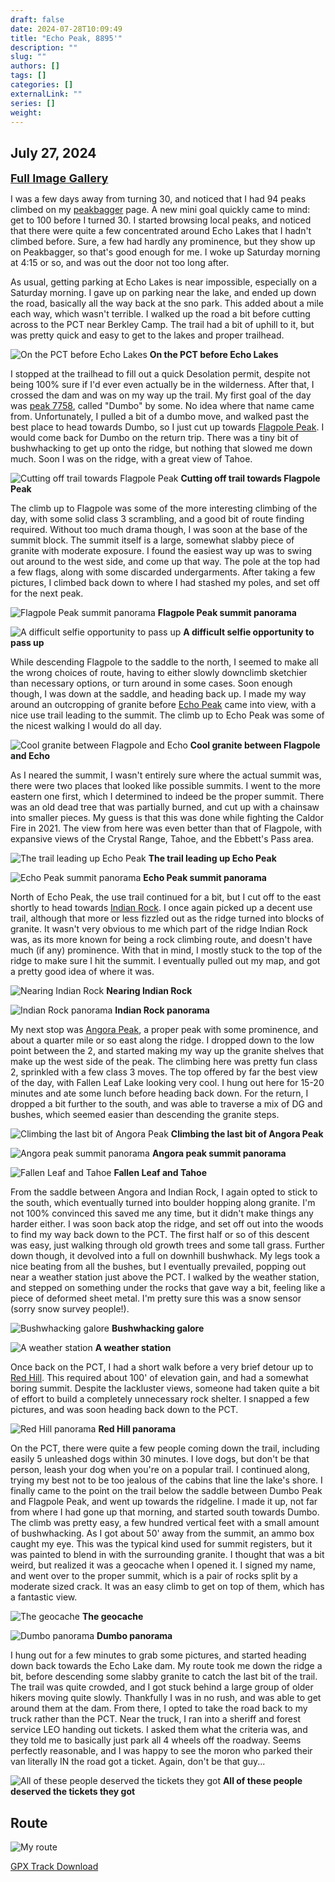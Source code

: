 ```yaml
---
draft: false
date: 2024-07-28T10:09:49
title: "Echo Peak, 8895'"
description: ""
slug: ""
authors: []
tags: []
categories: []
externalLink: ""
series: []
weight: 
---
```

## July 27, 2024
<a href="../galleries/echo-peak-gallery/"><font size="4"><b>Full Image Gallery</b></font></a>

I was a few days away from turning 30, and noticed that I had 94 peaks climbed on my [peakbagger](https://peakabgger.com) page. A new mini goal quickly came to mind: get to 100 before I turned 30. I started browsing local peaks, and noticed that there were quite a few concentrated around Echo Lakes that I hadn't climbed before. Sure, a few had hardly any prominence, but they show up on Peakbagger, so that's good enough for me. I woke up Saturday morning at 4:15 or so, and was out the door not too long after. 

As usual, getting parking at Echo Lakes is near impossible, especially on a Saturday morning. I gave up on parking near the lake, and ended up down the road, basically all the way back at the sno park. This added about a mile each way, which wasn't terrible. I walked up the road a bit before cutting across to the PCT near Berkley Camp. The trail had a bit of uphill to it, but was pretty quick and easy to get to the lakes and proper trailhead.

![On the PCT before Echo Lakes](https://s3.us-west-1.wasabisys.com/web-assets/echo-peak-7-27-24/PXL_20240727_134003815.jpg?classes=shadow)
**On the PCT before Echo Lakes**

I stopped at the trailhead to fill out a quick Desolation permit, despite not being 100% sure if I'd ever even actually be in the wilderness. After that, I crossed the dam and was on my way up the trail. My first goal of the day was [peak 7758](https://peakbagger.com/peak.aspx?pid=-37369), called "Dumbo" by some. No idea where that name came from. Unfortunately, I pulled a bit of a dumbo move, and walked past the best place to head towards Dumbo, so I just cut up towards [Flagpole Peak](https://peakbagger.com/peak.aspx?pid=32114). I would come back for Dumbo on the return trip. There was a tiny bit of bushwhacking to get up onto the ridge, but nothing that slowed me down much. Soon I was on the ridge, with a great view of Tahoe.

![Cutting off trail towards Flagpole Peak](https://s3.us-west-1.wasabisys.com/web-assets/echo-peak-7-27-24/PXL_20240727_141725969.jpg?classes=shadow)
**Cutting off trail towards Flagpole Peak**

The climb up to Flagpole was some of the more interesting climbing of the day, with some solid class 3 scrambling, and a good bit of route finding required. Without too much drama though, I was soon at the base of the summit block. The summit itself is a large, somewhat slabby piece of granite with moderate exposure. I found the easiest way up was to swing out around to the west side, and come up that way. The pole at the top had a few flags, along with some discarded undergarments. After taking a few pictures, I climbed back down to where I had stashed my poles, and set off for the next peak.

![Flagpole Peak summit panorama](https://s3.us-west-1.wasabisys.com/web-assets/echo-peak-7-27-24/PXL_20240727_145126933.PANO.jpg?classes=shadow)
**Flagpole Peak summit panorama**

![A difficult selfie opportunity to pass up](https://s3.us-west-1.wasabisys.com/web-assets/echo-peak-7-27-24/PXL_20240727_145152759.jpg?classes=shadow)
**A difficult selfie opportunity to pass up**

While descending Flagpole to the saddle to the north, I seemed to make all the wrong choices of route, having to either slowly downclimb sketchier than necessary options, or turn around in some cases. Soon enough though, I was down at the saddle, and heading back up. I made my way around an outcropping of granite before [Echo Peak](https://peakbagger.com/peak.aspx?pid=24124) came into view, with a nice use trail leading to the summit. The climb up to Echo Peak was some of the nicest walking I would do all day.

![Cool granite between Flagpole and Echo](https://s3.us-west-1.wasabisys.com/web-assets/echo-peak-7-27-24/PXL_20240727_151710629.jpg?classes=shadow)
**Cool granite between Flagpole and Echo**

As I neared the summit, I wasn't entirely sure where the actual summit was, there were two places that looked like possible summits. I went to the more eastern one first, which I determined to indeed be the proper summit. There was an old dead tree that was partially burned, and cut up with a chainsaw into smaller pieces. My guess is that this was done while fighting the Caldor Fire in 2021. The view from here was even better than that of Flagpole, with expansive views of the Crystal Range, Tahoe, and the Ebbett's Pass area. 

![The trail leading up Echo Peak](https://s3.us-west-1.wasabisys.com/web-assets/echo-peak-7-27-24/PXL_20240727_154033959.jpg?classes=shadow)
**The trail leading up Echo Peak**

![Echo Peak summit panorama](https://s3.us-west-1.wasabisys.com/web-assets/echo-peak-7-27-24/PXL_20240727_155351384.PANO.jpg?classes=shadow)
**Echo Peak summit panorama**

North of Echo Peak, the use trail continued for a bit, but I cut off to the east shortly to head towards [Indian Rock](https://peakbagger.com/peak.aspx?pid=39958). I once again picked up a decent use trail, although that more or less fizzled out as the ridge turned into blocks of granite. It wasn't very obvious to me which part of the ridge Indian Rock was, as its more known for being a rock climbing route, and doesn't have much (if any) prominence. With that in mind, I mostly stuck to the top of the ridge to make sure I hit the summit. I eventually pulled out my map, and got a pretty good idea of where it was. 

![Nearing Indian Rock](https://s3.us-west-1.wasabisys.com/web-assets/echo-peak-7-27-24/PXL_20240727_161456526.jpg?classes=shadow)
**Nearing Indian Rock**

![Indian Rock panorama](https://s3.us-west-1.wasabisys.com/web-assets/echo-peak-7-27-24/PXL_20240727_163256827.PANO.jpg?classes=shadow)
**Indian Rock panorama**

My next stop was [Angora Peak](https://peakbagger.com/peak.aspx?pid=39959), a proper peak with some prominence, and about a quarter mile or so east along the ridge. I dropped down to the low point between the 2, and started making my way up the granite shelves that make up the west side of the peak. The climbing here was pretty fun class 2, sprinkled with a few class 3 moves. The top offered by far the best view of the day, with Fallen Leaf Lake looking very cool. I hung out here for 15-20 minutes and ate some lunch before heading back down. For the return, I dropped a bit further to the south, and was able to traverse a mix of DG and bushes, which seemed easier than descending the granite steps. 

![Climbing the last bit of Angora Peak](https://s3.us-west-1.wasabisys.com/web-assets/echo-peak-7-27-24/PXL_20240727_165814726.jpg?classes=shadow)
**Climbing the last bit of Angora Peak**

![Angora peak summit panorama](https://s3.us-west-1.wasabisys.com/web-assets/echo-peak-7-27-24/PXL_20240727_171456620.PANO.jpg?classes=shadow)
**Angora peak summit panorama**

![Fallen Leaf and Tahoe](https://s3.us-west-1.wasabisys.com/web-assets/echo-peak-7-27-24/PXL_20240727_171418450.jpg?classes=shadow)
**Fallen Leaf and Tahoe**

From the saddle between Angora and Indian Rock, I again opted to stick to the south, which eventually turned into boulder hopping along granite. I'm not 100% convinced this saved me any time, but it didn't make things any harder either. I was soon back atop the ridge, and set off out into the woods to find my way back down to the PCT. The first half or so of this descent was easy, just walking through old growth trees and some tall grass. Further down though, it devolved into a full on downhill bushwhack. My legs took a nice beating from all the bushes, but I eventually prevailed, popping out near a weather station just above the PCT. I walked by the weather station, and stepped on something under the rocks that gave way a bit, feeling like a piece of deformed sheet metal. I'm pretty sure this was a snow sensor (sorry snow survey people!).

![Bushwhacking galore](https://s3.us-west-1.wasabisys.com/web-assets/echo-peak-7-27-24/PXL_20240727_185926764.jpg?classes=shadow)
**Bushwhacking galore**

![A weather station](https://s3.us-west-1.wasabisys.com/web-assets/echo-peak-7-27-24/PXL_20240727_191425893.MP.jpg?classes=shadow)
**A weather station**

Once back on the PCT, I had a short walk before a very brief detour up to [Red Hill](https://peakbagger.com/peak.aspx?pid=64449). This required about 100' of elevation gain, and had a somewhat boring summit. Despite the lackluster views, someone had taken quite a bit of effort to build a completely unnecessary rock shelter. I snapped a few pictures, and was soon heading back down to the PCT. 

![Red Hill panorama](https://s3.us-west-1.wasabisys.com/web-assets/echo-peak-7-27-24/PXL_20240727_194032555.PANO.jpg?classes=shadow)
**Red Hill panorama**

On the PCT, there were quite a few people coming down the trail, including easily 5 unleashed dogs within 30 minutes. I love dogs, but don't be that person, leash your dog when you're on a popular trail. I continued along, trying my best not to be too jealous of the cabins that line the lake's shore. I finally came to the point on the trail below the saddle between Dumbo Peak and Flagpole Peak, and went up towards the ridgeline. I made it up, not far from where I had gone up that morning, and started south towards Dumbo. The climb was pretty easy, a few hundred vertical feet with a small amount of bushwhacking. As I got about 50' away from the summit, an ammo box caught my eye. This was the typical kind used for summit registers, but it was painted to blend in with the surrounding granite. I thought that was a bit weird, but realized it was a geocache when I opened it. I signed my name, and went over to the proper summit, which is a pair of rocks split by a moderate sized crack. It was an easy climb to get on top of them, which has a fantastic view. 

![The geocache](https://s3.us-west-1.wasabisys.com/web-assets/echo-peak-7-27-24/PXL_20240727_204030381.jpg?classes=shadow)
**The geocache**

![Dumbo panorama](https://s3.us-west-1.wasabisys.com/web-assets/echo-peak-7-27-24/PXL_20240727_204419240.PANO.jpg?classes=shadow)
**Dumbo panorama**

I hung out for a few minutes to grab some pictures, and started heading down back towards the Echo Lake dam. My route took me down the ridge a bit, before descending some slabby granite to catch the last bit of the trail. The trail was quite crowded, and I got stuck behind a large group of older hikers moving quite slowly. Thankfully I was in no rush, and was able to get around them at the dam. From there, I opted to take the road back to my truck rather than the PCT. Near the truck, I ran into a sheriff and forest service LEO handing out tickets. I asked them what the criteria was, and they told me to basically just park all 4 wheels off the roadway. Seems perfectly reasonable, and I was happy to see the moron who parked their van literally IN the road got a ticket. Again, don't be that guy...

![All of these people deserved the tickets they got](https://s3.us-west-1.wasabisys.com/web-assets/echo-peak-7-27-24/PXL_20240727_211930787.jpg?classes=shadow)
**All of these people deserved the tickets they got**

## Route
![My route](https://s3.us-west-1.wasabisys.com/web-assets/echo-peak-7-27-24/echo-peak_route.png?classes=shadow)

[GPX Track Download](https://s3.us-west-1.wasabisys.com/web-assets/echo-peak-7-27-24/echo-peak_route.gpx)